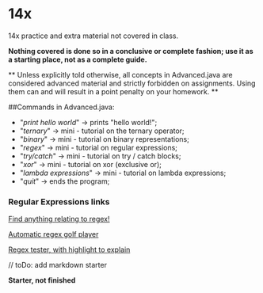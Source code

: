 # 14x
14x practice and extra material not covered in class.


**Nothing covered is done so in a conclusive or complete fashion; use it as a starting place, not as a complete guide.**

** Unless explicitly told otherwise, all concepts in Advanced.java are considered advanced material and strictly forbidden on assignments. Using them can and will result in a point penalty on your homework. ** 


##Commands in Advanced.java:
* "_print hello world_" -> prints "hello world!";
* "_ternary_" -> mini - tutorial on the ternary operator;
* "_binary_" -> mini - tutorial on binary representations;
* "_regex_" -> mini - tutorial on regular expressions;
* "_try/catch_" -> mini - tutorial on try / catch blocks;
* "_xor_" -> mini - tutorial on xor (exclusive or);
* "_lambda expressions_" -> mini - tutorial on lambda expressions;
* "_quit_" -> ends the program;


### Regular Expressions links
[Find anything relating to regex!](http://lmgtfy.com/?q=regular+expressions)

[Automatic regex golf player](http://regex.inginf.units.it/golf/)

[Regex tester, with highlight to explain](http://www.regexpal.com/)






// toDo: add markdown starter

**Starter, not finished** 